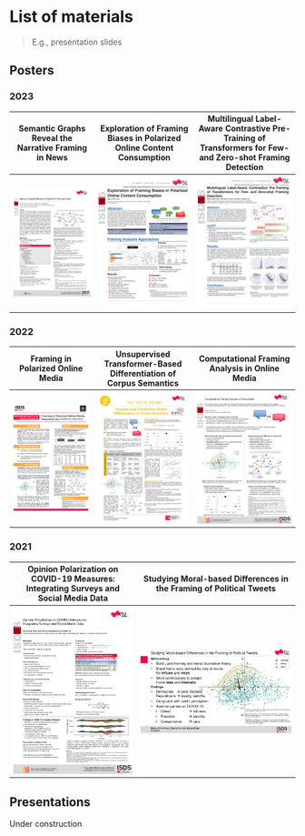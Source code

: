 ---
---

# List of materials
> E.g., presentation slides

## Posters

### 2023
| Semantic Graphs Reveal the Narrative Framing in News | Exploration of Framing Biases in Polarized Online Content Consumption | Multilingual Label-Aware Contrastive Pre-Training of Transformers for Few- and Zero-shot Framing Detection |
| --- | ---- | --- |
| [![netsci23](materials/thumbs/netsci23.png)](materials/posters/netsci23.pdf) | [![docdays23](materials/thumbs/docdays23.png)](materials/posters/docdays23.pdf) | [![semeval23](materials/thumbs/semeval23.png)](materials/posters/semeval23.pdf) |

### 2022
| Framing in Polarized Online Media | Unsupervised Transformer-Based Differentiation of Corpus Semantics | Computational Framing Analysis in Online Media |
| --- | --- | --- |
| [![phdretreat22](materials/thumbs/phdretreat22.png)](materials/posters/phdretreat22.pdf) | [![graml22](materials/thumbs/graml22.png)](materials/posters/graml22.pdf) | [![acsd22](materials/thumbs/acsd22.png)](materials/posters/acsd22.pdf) |

### 2021
| Opinion Polarization on COVID-19 Measures: Integrating Surveys and Social Media Data | Studying Moral-based Differences in the Framing of Political Tweets  |
| --- | --- |
| [![ic2s2_21](materials/thumbs/ic2s2_21.png)](materials/posters/ic2s2_21.pdf) | [![icwsm21_teaser](materials/thumbs/icwsm21_teaser.png)](materials/posters/icwsm21_teaser.pdf) |

## Presentations

Under construction
